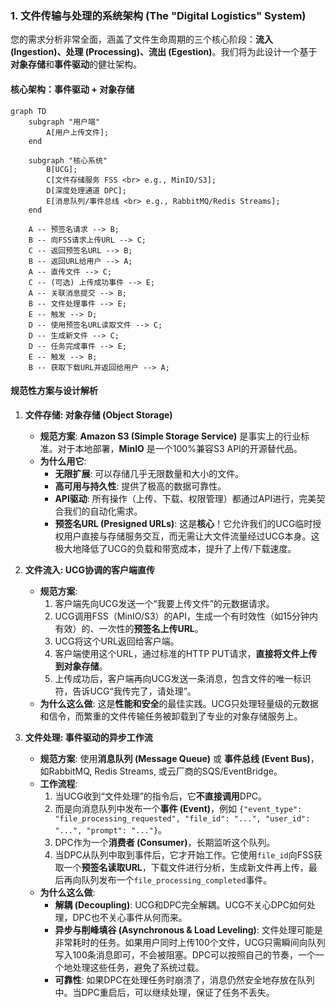 ### **1. 文件传输与处理的系统架构 (The "Digital Logistics" System)**

您的需求分析非常全面，涵盖了文件生命周期的三个核心阶段：**流入 (Ingestion)、处理 (Processing)、流出 (Egestion)**。我们将为此设计一个基于**对象存储**和**事件驱动**的健壮架构。

#### **核心架构：事件驱动 + 对象存储**

```mermaid
graph TD
    subgraph "用户端"
        A[用户上传文件];
    end

    subgraph "核心系统"
        B[UCG];
        C[文件存储服务 FSS <br> e.g., MinIO/S3];
        D[深度处理通道 DPC];
        E[消息队列/事件总线 <br> e.g., RabbitMQ/Redis Streams];
    end

    A -- 预签名请求 --> B;
    B -- 向FSS请求上传URL --> C;
    C -- 返回预签名URL --> B;
    B -- 返回URL给用户 --> A;
    A -- 直传文件 --> C;
    C -- (可选) 上传成功事件 --> E;
    A -- 关联消息提交 --> B;
    B -- 文件处理事件 --> E;
    E -- 触发 --> D;
    D -- 使用预签名URL读取文件 --> C;
    D -- 生成新文件 --> C;
    D -- 任务完成事件 --> E;
    E -- 触发 --> B;
    B -- 获取下载URL并返回给用户 --> A;
```

#### **规范性方案与设计解析**

1.  **文件存储: 对象存储 (Object Storage)**
    *   **规范方案**: **Amazon S3 (Simple Storage Service)** 是事实上的行业标准。对于本地部署，**MinIO** 是一个100%兼容S3 API的开源替代品。
    *   **为什么用它**:
        *   **无限扩展**: 可以存储几乎无限数量和大小的文件。
        *   **高可用与持久性**: 提供了极高的数据可靠性。
        *   **API驱动**: 所有操作（上传、下载、权限管理）都通过API进行，完美契合我们的自动化需求。
        *   **预签名URL (Presigned URLs)**: 这是**核心**！它允许我们的UCG临时授权用户直接与存储服务交互，而无需让大文件流量经过UCG本身。这极大地降低了UCG的负载和带宽成本，提升了上传/下载速度。

2.  **文件流入: UCG协调的客户端直传**
    *   **规范方案**:
        1.  客户端先向UCG发送一个“我要上传文件”的元数据请求。
        2.  UCG调用FSS（MinIO/S3）的API，生成一个有时效性（如15分钟内有效）的、一次性的**预签名上传URL**。
        3.  UCG将这个URL返回给客户端。
        4.  客户端使用这个URL，通过标准的HTTP PUT请求，**直接将文件上传到对象存储**。
        5.  上传成功后，客户端再向UCG发送一条消息，包含文件的唯一标识符，告诉UCG“我传完了，请处理”。
    *   **为什么这么做**: 这是**性能和安全**的最佳实践。UCG只处理轻量级的元数据和信令，而繁重的文件传输任务被卸载到了专业的对象存储服务上。

3.  **文件处理: 事件驱动的异步工作流**
    *   **规范方案**: 使用**消息队列 (Message Queue)** 或 **事件总线 (Event Bus)**，如RabbitMQ, Redis Streams, 或云厂商的SQS/EventBridge。
    *   **工作流程**:
        1.  当UCG收到“文件处理”的指令后，它**不直接调用**DPC。
        2.  而是向消息队列中发布一个**事件 (Event)**，例如 `{"event_type": "file_processing_requested", "file_id": "...", "user_id": "...", "prompt": "..."}`。
        3.  DPC作为一个**消费者 (Consumer)**，长期监听这个队列。
        4.  当DPC从队列中取到事件后，它才开始工作。它使用`file_id`向FSS获取一个**预签名读取URL**，下载文件进行分析，生成新文件再上传，最后再向队列发布一个`file_processing_completed`事件。
    *   **为什么这么做**:
        *   **解耦 (Decoupling)**: UCG和DPC完全解耦。UCG不关心DPC如何处理，DPC也不关心事件从何而来。
        *   **异步与削峰填谷 (Asynchronous & Load Leveling)**: 文件处理可能是非常耗时的任务。如果用户同时上传100个文件，UCG只需瞬间向队列写入100条消息即可，不会被阻塞。DPC可以按照自己的节奏，一个一个地处理这些任务，避免了系统过载。
        *   **可靠性**: 如果DPC在处理任务时崩溃了，消息仍然安全地存放在队列中。当DPC重启后，可以继续处理，保证了任务不丢失。